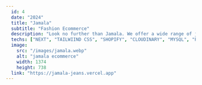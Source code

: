 ```yaml
---
  id: 4
  date: "2024"
  title: "Jamala"
  subtitle: "Fashion Ecommerce"
  description: "Look no further than Jamala. We offer a wide range of jeans that are not only stylish but also comfortable. And guess what? Our website is built with Shopify and powered by NextJS for easy browsing and checkout."
  techs: ["NEXT", "TAILWIIND CSS", "SHOPIFY", "CLOUDINARY", "MYSQL", "PLANETSCALE","VERCEL"]
  image:
    src: "/images/jamala.webp"
    alt: "jamala ecommerce"
    width: 1374
    height: 738
  link: "https://jamala-jeans.vercel.app"
---
```


